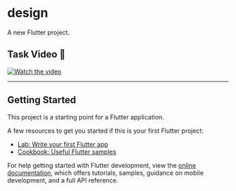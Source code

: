 # design

A new Flutter project.

## Task Video 🎥

[![Watch the video](assets/video_thumbnail.png)](https://drive.google.com/file/d/1nvh1XetO6e5b_ccDl0O6jv_061buJoNu/view?usp=sharing)


---

## Getting Started

This project is a starting point for a Flutter application.

A few resources to get you started if this is your first Flutter project:

- [Lab: Write your first Flutter app](https://docs.flutter.dev/get-started/codelab)
- [Cookbook: Useful Flutter samples](https://docs.flutter.dev/cookbook)

For help getting started with Flutter development, view the
[online documentation](https://docs.flutter.dev/), which offers tutorials,
samples, guidance on mobile development, and a full API reference.
